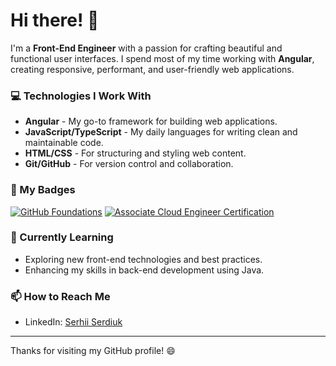 # Hi there! 👋

I'm a **Front-End Engineer** with a passion for crafting beautiful and functional user interfaces. I spend most of my time working with **Angular**, creating responsive, performant, and user-friendly web applications.

### 💻 Technologies I Work With
- **Angular** - My go-to framework for building web applications.
- **JavaScript/TypeScript** - My daily languages for writing clean and maintainable code.
- **HTML/CSS** - For structuring and styling web content.
- **Git/GitHub** - For version control and collaboration.

### 🏅 My Badges
<!--START_SECTION:badges-->
[![GitHub Foundations](https://images.credly.com/size/110x110/images/024d0122-724d-4c5a-bd83-cfe3c4b7a073/image.png)](http://www.credly.com/badges/b0f56bcd-b953-453c-9c42-31dc0d87db62 "GitHub Foundations")
[![Associate Cloud Engineer Certification](https://images.credly.com/size/110x110/images/08096465-cbfc-4c3e-93e5-93c5aa61f23e/image.png)](http://www.credly.com/badges/d4546307-3270-4fff-83be-09ae8a9afdc7 "Associate Cloud Engineer Certification")
<!--END_SECTION:badges-->

### 🌱 Currently Learning
- Exploring new front-end technologies and best practices.
- Enhancing my skills in back-end development using Java.

### 📫 How to Reach Me
- LinkedIn: [Serhii Serdiuk](https://www.linkedin.com/in/serhii-serdiuk/)

---

Thanks for visiting my GitHub profile! 😄

